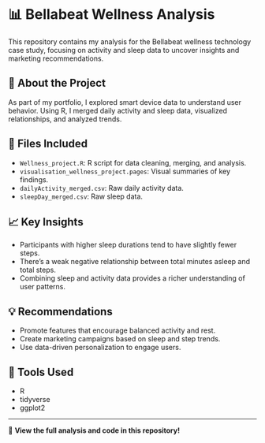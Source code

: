 # 📊 Bellabeat Wellness Analysis

This repository contains my analysis for the Bellabeat wellness technology case study, focusing on activity and sleep data to uncover insights and marketing recommendations.

## 💼 About the Project

As part of my portfolio, I explored smart device data to understand user behavior. Using R, I merged daily activity and sleep data, visualized relationships, and analyzed trends.

## 📁 Files Included

- `Wellness_project.R`: R script for data cleaning, merging, and analysis.
- `visualisation_wellness_project.pages`: Visual summaries of key findings.
- `dailyActivity_merged.csv`: Raw daily activity data.
- `sleepDay_merged.csv`: Raw sleep data.

## 📈 Key Insights

- Participants with higher sleep durations tend to have slightly fewer steps.
- There’s a weak negative relationship between total minutes asleep and total steps.
- Combining sleep and activity data provides a richer understanding of user patterns.

## 💡 Recommendations

- Promote features that encourage balanced activity and rest.
- Create marketing campaigns based on sleep and step trends.
- Use data-driven personalization to engage users.

## 💬 Tools Used

- R
- tidyverse
- ggplot2

---

🌟 **View the full analysis and code in this repository!**
